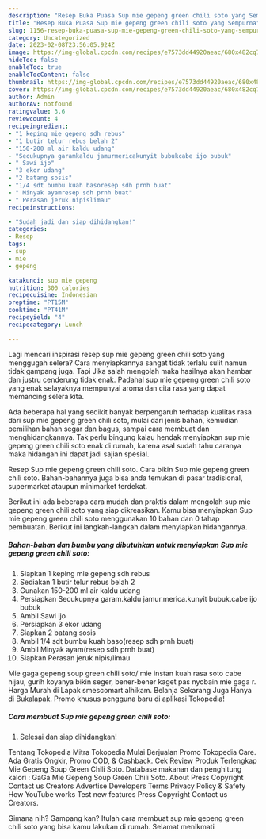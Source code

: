 ```yaml
---
description: "Resep Buka Puasa Sup mie gepeng green chili soto yang Sempurna"
title: "Resep Buka Puasa Sup mie gepeng green chili soto yang Sempurna"
slug: 1156-resep-buka-puasa-sup-mie-gepeng-green-chili-soto-yang-sempurna
category: Uncategorized
date: 2023-02-08T23:56:05.924Z
image: https://img-global.cpcdn.com/recipes/e7573dd44920aeac/680x482cq70/sup-mie-gepeng-green-chili-soto-foto-resep-utama.jpg
hideToc: false
enableToc: true
enableTocContent: false
thumbnail: https://img-global.cpcdn.com/recipes/e7573dd44920aeac/680x482cq70/sup-mie-gepeng-green-chili-soto-foto-resep-utama.jpg
cover: https://img-global.cpcdn.com/recipes/e7573dd44920aeac/680x482cq70/sup-mie-gepeng-green-chili-soto-foto-resep-utama.jpg
author: Admin
authorAv: notfound
ratingvalue: 3.6
reviewcount: 4
recipeingredient:
- "1 keping mie gepeng sdh rebus"
- "1 butir telur rebus belah 2"
- "150-200 ml air kaldu udang"
- "Secukupnya garamkaldu jamurmericakunyit bubukcabe ijo bubuk"
- " Sawi ijo"
- "3 ekor udang"
- "2 batang sosis"
- "1/4 sdt bumbu kuah basoresep sdh prnh buat"
- " Minyak ayamresep sdh prnh buat"
- " Perasan jeruk nipislimau"
recipeinstructions:

- "Sudah jadi dan siap dihidangkan!"
categories:
- Resep
tags:
- sup
- mie
- gepeng

katakunci: sup mie gepeng 
nutrition: 300 calories
recipecuisine: Indonesian
preptime: "PT15M"
cooktime: "PT41M"
recipeyield: "4"
recipecategory: Lunch

---
```



Lagi mencari inspirasi resep sup mie gepeng green chili soto yang menggugah selera? Cara menyiapkannya sangat tidak terlalu sulit namun tidak gampang juga. Tapi Jika salah mengolah maka hasilnya akan hambar dan justru cenderung tidak enak. Padahal sup mie gepeng green chili soto yang enak selayaknya mempunyai aroma dan cita rasa yang dapat memancing selera kita.


Ada beberapa hal yang sedikit banyak berpengaruh terhadap kualitas rasa dari sup mie gepeng green chili soto, mulai dari jenis bahan, kemudian pemilihan bahan segar dan bagus, sampai cara membuat dan menghidangkannya. Tak perlu bingung kalau hendak menyiapkan sup mie gepeng green chili soto enak di rumah, karena asal sudah tahu caranya maka hidangan ini dapat jadi sajian spesial.

Resep Sup mie gepeng green chili soto. Cara bikin Sup mie gepeng green chili soto. Bahan-bahannya juga bisa anda temukan di pasar tradisional, supermarket ataupun minimarket terdekat.


Berikut ini ada beberapa cara mudah dan praktis dalam mengolah sup mie gepeng green chili soto yang siap dikreasikan. Kamu bisa menyiapkan Sup mie gepeng green chili soto menggunakan 10 bahan dan 0 tahap pembuatan. Berikut ini langkah-langkah dalam menyiapkan hidangannya.

<!--inarticleads1-->

##### Bahan-bahan dan bumbu yang dibutuhkan untuk menyiapkan Sup mie gepeng green chili soto:

1. Siapkan 1 keping mie gepeng sdh rebus
1. Sediakan 1 butir telur rebus belah 2
1. Gunakan 150-200 ml air kaldu udang
1. Persiapkan Secukupnya garam.kaldu jamur.merica.kunyit bubuk.cabe ijo bubuk
1. Ambil  Sawi ijo
1. Persiapkan 3 ekor udang
1. Siapkan 2 batang sosis
1. Ambil 1/4 sdt bumbu kuah baso(resep sdh prnh buat)
1. Ambil  Minyak ayam(resep sdh prnh buat)
1. Siapkan  Perasan jeruk nipis/limau


Mie gaga gepeng soup green chili soto/ mie instan kuah rasa soto cabe hijau, gurih koyanya bikin seger, bener-bener kaget pas nyobain mie gaga r. Harga Murah di Lapak smescomart alhikam. Belanja Sekarang Juga Hanya di Bukalapak. Promo khusus pengguna baru di aplikasi Tokopedia! 

<!--inarticleads2-->

##### Cara membuat Sup mie gepeng green chili soto:


1. Selesai dan siap dihidangkan!

Tentang Tokopedia Mitra Tokopedia Mulai Berjualan Promo Tokopedia Care. Ada Gratis Ongkir, Promo COD, &amp; Cashback. Cek Review Produk Terlengkap Mie Gepeng Soup Green Chili Soto. Database makanan dan penghitung kalori : GaGa Mie Gepeng Soup Green Chili Soto. About Press Copyright Contact us Creators Advertise Developers Terms Privacy Policy &amp; Safety How YouTube works Test new features Press Copyright Contact us Creators. 

Gimana nih? Gampang kan? Itulah cara membuat sup mie gepeng green chili soto yang bisa kamu lakukan di rumah. Selamat menikmati
